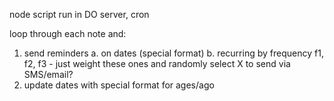 node script run in DO server, cron

loop through each note and:
1. send reminders
    a. on dates (special format)
    b. recurring by frequency f1, f2, f3
        - just weight these ones and randomly select X to send via SMS/email?
2. update dates with special format for ages/ago

